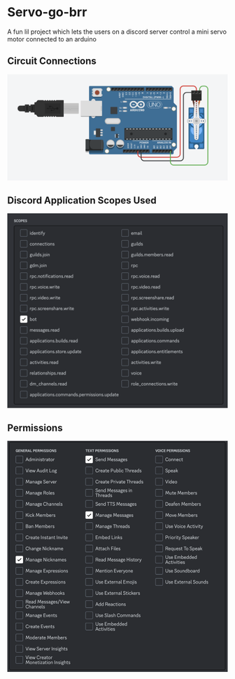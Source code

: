 # Servo-go-brr
A fun lil project which lets the users on a discord server control a mini servo motor connected to an arduino

## Circuit Connections
![Alt text](image-2.png)

## Discord Application Scopes Used
![Alt text](image.png)

## Permissions
![Alt text](image-1.png)